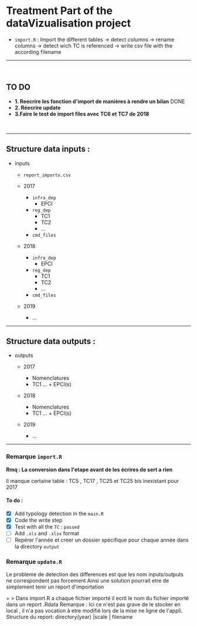 # Treatment Part of the dataVizualisation project

 -  `import.R` : Import the different tables -> detect columns -> rename columns -> detect wich TC is referenced  -> write csv file with the according filename 


<hr/>
<br/>

## TO DO 

- **1. Reecrire les fonction d'import de manières à rendre un bilan** DONE
- **2. Réecrire update**
- **3.Faire le test de import files avec TC6 et TC7 de 2018**

<br/>

<hr/>

## Structure data inputs :

- inputs
    - `report_imports.csv`
    - 2017
        - `infra_dep`
            - EPCI
        - `reg_dep`
            - TC1
            - TC2
            - ...
        - `cmd_files`

    - 2018
        - `infra_dep`
            - EPCI
        - `reg_dep`
            - TC1
            - TC2
            - ...
        - `cmd_files`
    - 2019
        - ...

<hr/>


## Structure data outputs :

- outputs
    - 2017
        - Nomenclatures
        - TC1 ... + EPCI(s)

    - 2018
        - Nomenclatures
        - TC1 ... + EPCI(s)

    - 2019
        - ...

<hr/>


### Remarque `import.R`
    
**Rmq : La conversion dans l'etape avant de les écrires de sert a rien**

Il manque certaine table : TC5 , TC17 , TC25 et TC25 bis inexistant pour 2017

#### To do :

- [X] Add typology detection in the `main.R`
- [X] Code the write step 
- [X] Test with all the `TC` : `passed`
- [ ] Add `.xls` and `.xlsx` format
- [ ] Repérer l'année et creer un dossier spécifique pour chaque année dans la directory `output`

### Remarque `update.R`

Le probleme de detection des differences est que les nom inputs/outputs ne correspondent pas forcement
Ainsi une solution pourrait etre de simplement tenir un report d'importation

= > Dans import.R a chaque fichier importé il ecrit le nom du fichier importé dans un report .Rdata
Remarque : Ici ce n'est pas grave de le stocker en local , il n'a pas vocation à etre modifié lors de la mise ne ligne de l'appli.
Structure du report: 
directory(year) |scale | filename
